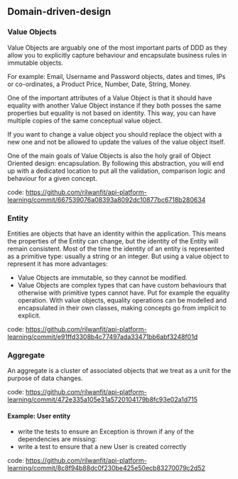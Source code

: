 ## Domain-driven-design

### Value Objects
Value Objects are arguably one of the most important parts of DDD as they allow you to explicitly capture behaviour and encapsulate business rules in immutable objects.
    
For example: Email, Username and Password objects, dates and times, IPs or co-ordinates, a Product Price, Number, Date, String, Money.

One of the important attributes of a Value Object is that it should have equality with another Value Object instance if they both posses the same properties but equality is not based on identity. This way, you can have multiple copies of the same conceptual value object.

If you want to change a value object you should replace the object with a new one and not be allowed to update the values of the value object itself.

One of the main goals of Value Objects is also the holy grail of Object Oriented design: encapsulation. By following this abstraction, you will end up with a dedicated location to put all the validation, comparison logic and behaviour for a given concept.

code: https://github.com/rilwanfit/api-platform-learning/commit/667539076a08393a8092dc10877bc6718b280634

### Entity
Entities are objects that have an identity within the application. This means the properties of the Entity can change, but the identity of the Entity will remain consistent.
Most of the time the identity of an entity is represented as a primitive type: usually a string or an integer. But using a value object to represent it has more advantages:

- Value Objects are immutable, so they cannot be modified.
- Value Objects are complex types that can have custom behaviours that otherwise with primitive types cannot have. Put for example the equality operation. With value objects, equality operations can be modelled and encapsulated in their own classes, making concepts go from implicit to explicit.

code: https://github.com/rilwanfit/api-platform-learning/commit/e91ffd3308b4c77497ada33471bb6abf3248f01d

### Aggregate

An aggregate is a cluster of associated objects that we treat as a unit for the purpose of data changes.

code: https://github.com/rilwanfit/api-platform-learning/commit/472e335a105e31a5720104179b8fc93e02a1d715

#### Example: User entity

- write the tests to ensure an Exception is thrown if any of the dependencies are missing:
- write a test to ensure that a new User is created correctly

code: https://github.com/rilwanfit/api-platform-learning/commit/8c8f94b88dc0f230be425e50ecb83270079c2d52